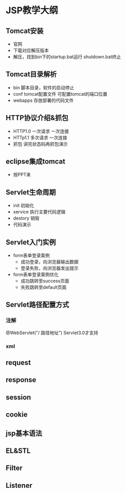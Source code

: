 # JSP教学大纲

## Tomcat安装

- 官网
- 下载对应解压版本
- 解压，找到bin下的startup.bat运行 shutdown.bat终止

## Tomcat目录解析

- bin 脚本目录，软件的启动停止
- conf tomcat配置文件 可配置tomcat的端口位置
- webapps 存放部署的代码文件

## HTTP协议介绍&抓包

- HTTP1.0 一次请求 一次连接
- HTTp1.1  多次请求 一次连接
- 抓包 讲完状态码再抓包演示

## eclipse集成tomcat

- 按PPT来

##  Servlet生命周期

- init 初始化
- service 执行主要代码逻辑
- destory 销毁
- 代码演示

## Servlet入门实例

- form表单登录案例
  - 成功登录，向浏览器输出数据
  - 登录失败，向浏览器发出提示
- form表单登录案例优化
  - 成功跳转至success页面
  - 失败跳转至default页面

## Servlet路径配置方式

### 注解

@WebServlet("/ 路径地址") Servlet3.0才支持

### xml



## request

## response

## session

## cookie

## jsp基本语法

## EL&STL

## Filter

## Listener



